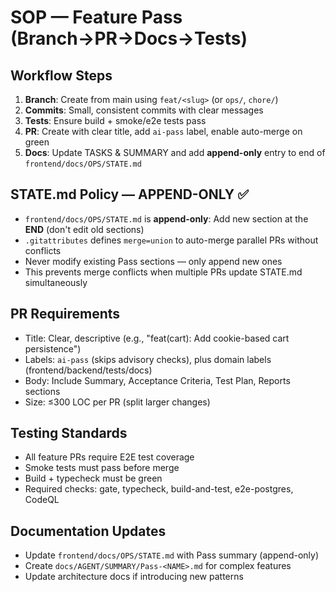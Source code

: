 # SOP — Feature Pass (Branch→PR→Docs→Tests)

## Workflow Steps
1. **Branch**: Create from main using `feat/<slug>` (or `ops/`, `chore/`)
2. **Commits**: Small, consistent commits with clear messages
3. **Tests**: Ensure build + smoke/e2e tests pass
4. **PR**: Create with clear title, add `ai-pass` label, enable auto-merge on green
5. **Docs**: Update TASKS & SUMMARY and add **append-only** entry to end of `frontend/docs/OPS/STATE.md`

## STATE.md Policy — APPEND-ONLY ✅
- `frontend/docs/OPS/STATE.md` is **append-only**: Add new section at the **END** (don't edit old sections)
- `.gitattributes` defines `merge=union` to auto-merge parallel PRs without conflicts
- Never modify existing Pass sections — only append new ones
- This prevents merge conflicts when multiple PRs update STATE.md simultaneously

## PR Requirements
- Title: Clear, descriptive (e.g., "feat(cart): Add cookie-based cart persistence")
- Labels: `ai-pass` (skips advisory checks), plus domain labels (frontend/backend/tests/docs)
- Body: Include Summary, Acceptance Criteria, Test Plan, Reports sections
- Size: ≤300 LOC per PR (split larger changes)

## Testing Standards
- All feature PRs require E2E test coverage
- Smoke tests must pass before merge
- Build + typecheck must be green
- Required checks: gate, typecheck, build-and-test, e2e-postgres, CodeQL

## Documentation Updates
- Update `frontend/docs/OPS/STATE.md` with Pass summary (append-only)
- Create `docs/AGENT/SUMMARY/Pass-<NAME>.md` for complex features
- Update architecture docs if introducing new patterns
